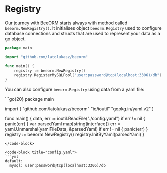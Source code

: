 # Registry

Our journey with BeeORM starts always with method called `beeorm.NewRegistry()`.
It initialises object `beeorm.Registry` used to configure database connections and structs that are used
to represent your data as a go object.


```go
package main

import "github.com/latolukasz/beeorm"

func main() {
    registry := beeorm.NewRegistry()
    registry.RegisterMySQLPool("user:password@tcp(localhost:3306)/db") 
}  
```

You can also configure `beeorm.Registry` using data from a yaml file:

<code-group>
<code-block title="go">
```go{20}
package main

import (
    "github.com/latolukasz/beeorm"
    "io/ioutil"
    "gopkg.in/yaml.v2"
)

func main() {
    data, err := ioutil.ReadFile("./config.yaml")
    if err != nil {
        panic(err)
    }
    var parsedYaml map[string]interface{}
    err = yaml.Unmarshal(yamlFileData, &parsedYaml)
    if err != nil {
        panic(err)
    }
    registry := beeorm.NewRegistry()
    registry.InitByYaml(parsedYaml)
}
```
</code-block>

<code-block title="config.yaml">
```yml
default:
  mysql: user:password@tcp(localhost:3306)/db
```
</code-block>
</code-group>
